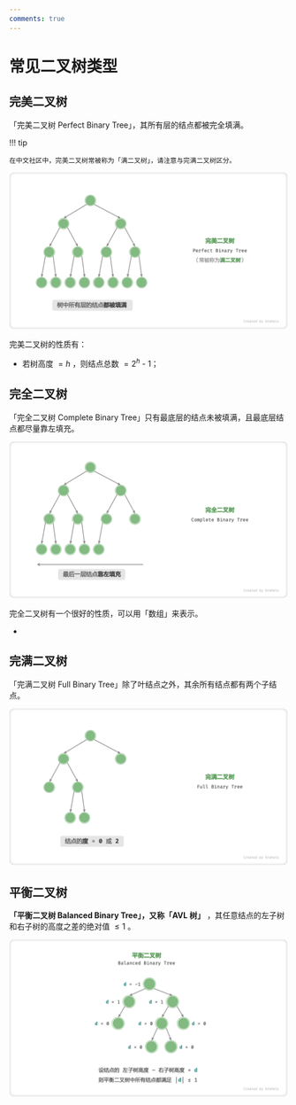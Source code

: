 ```yaml
---
comments: true
---
```


# 常见二叉树类型

## 完美二叉树

「完美二叉树 Perfect Binary Tree」，其所有层的结点都被完全填满。

!!! tip

    在中文社区中，完美二叉树常被称为「满二叉树」，请注意与完满二叉树区分。

![perfect_binary_tree](binary_tree_types.assets/perfect_binary_tree.png)

完美二叉树的性质有：

- 若树高度 $= h$ ，则结点总数 $= 2^h$ - 1；

## 完全二叉树

「完全二叉树 Complete Binary Tree」只有最底层的结点未被填满，且最底层结点都尽量靠左填充。

![complete_binary_tree](binary_tree_types.assets/complete_binary_tree.png)

完全二叉树有一个很好的性质，可以用「数组」来表示。

- 

## 完满二叉树

「完满二叉树 Full Binary Tree」除了叶结点之外，其余所有结点都有两个子结点。

![full_binary_tree](binary_tree_types.assets/full_binary_tree.png)

## 平衡二叉树

**「平衡二叉树 Balanced Binary Tree」，又称「AVL 树」** ，其任意结点的左子树和右子树的高度之差的绝对值 $\leq 1$ 。

![balanced_binary_tree](binary_tree_types.assets/balanced_binary_tree.png)
